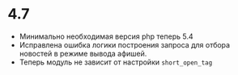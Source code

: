 # 4.7
- Минимально необходимая версия php теперь 5.4
- Исправлена ошибка логики построения запроса для отбора новостей в режиме вывода афишей.
- Теперь модуль не зависит от настройки `short_open_tag`